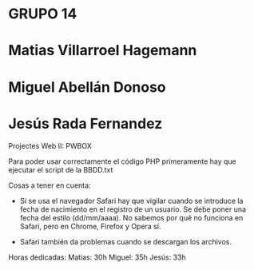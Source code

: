 # GRUPO 14
# Matias Villarroel Hagemann
# Miguel Abellán Donoso
# Jesús Rada Fernandez

Projectes Web II: PWBOX

Para poder usar correctamente el código PHP primeramente hay que ejecutar el script de la BBDD.txt

Cosas a tener en cuenta: 
  - Si se usa el navegador Safari hay que vigilar cuando se introduce la fecha de nacimiento en el registro de un usuario. 
    Se debe poner una fecha del estilo (dd/mm/aaaa). No sabemos por qué no funciona en Safari, pero en Chrome, Firefox y 
    Opera sí.
   
  - Safari también da problemas cuando se descargan los archivos.

Horas dedicadas: 
   Matias: 30h
   Miguel: 35h
   Jesús: 33h

